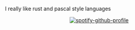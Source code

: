 I really like rust and pascal style languages

<p align="center">
<a href="https://github.com/kittinan/spotify-github-profile"><img src="https://spotify-github-profile.kittinanx.com/api/view?uid=sith_jake&amp;cover_image=true&amp;theme=default&amp;show_offline=false&amp;background_color=121212&amp;interchange=false&amp;bar_color=53b14f&amp;bar_color_cover=true" alt="spotify-github-profile"></a>

</p>
